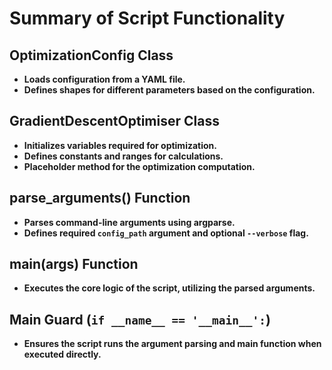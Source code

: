 # Summary of Script Functionality

## OptimizationConfig Class

- **Loads configuration from a YAML file.**
- **Defines shapes for different parameters based on the configuration.**

## GradientDescentOptimiser Class

- **Initializes variables required for optimization.**
- **Defines constants and ranges for calculations.**
- **Placeholder method for the optimization computation.**

## parse_arguments() Function

- **Parses command-line arguments using argparse.**
- **Defines required `config_path` argument and optional `--verbose` flag.**

## main(args) Function

- **Executes the core logic of the script, utilizing the parsed arguments.**

## Main Guard (`if __name__ == '__main__':`)

- **Ensures the script runs the argument parsing and main function when executed directly.**
